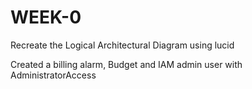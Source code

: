#  WEEK-0 


Recreate the Logical Architectural Diagram using lucid

Created a billing alarm, Budget and IAM admin user with AdministratorAccess

